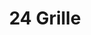 ---
layout: work
title: 24 Grille
website: http://24grille.com
meta: A simple, yet effective, jQuery smooth-scroll website that contains all of the pertinent information regarding 24 Grille; a restaurant in Downtown Detroit. The website features menu items, information regarding their private champagne bar, and the ability to create online reservation.
type: example
class: grille
img: 24-grille
tags: [Responsive Design, Inspiration, PHP, JavaScript, jQuery, HTML/CSS]
---